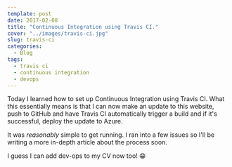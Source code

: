 ```yaml
---
template: post
date: 2017-02-08
title: "Continuous Integration using Travis CI."
cover: "../images/travis-ci.jpg"
slug: travis-ci
categories:
  - Blog
tags:
  - travis ci
  - continuous integration
  - devops
---
```


Today I learned how to set up Continuous Integration using Travis CI. What this essentially means is that I can now make an update to this website, push to GitHub and have Travis CI automatically trigger a build and if it's successful, deploy the update to Azure.

It was _reasonably_ simple to get running. I ran into a few issues so I'll be writing a more in-depth article about the process soon.

I guess I can add dev-ops to my CV now too! 😁
